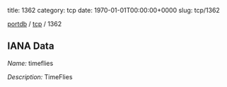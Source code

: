 title: 1362
category: tcp
date: 1970-01-01T00:00:00+0000
slug: tcp/1362

[portdb](/) / [tcp](/category/tcp.html) / 1362


## IANA Data

_Name:_ timeflies

_Description:_ TimeFlies

